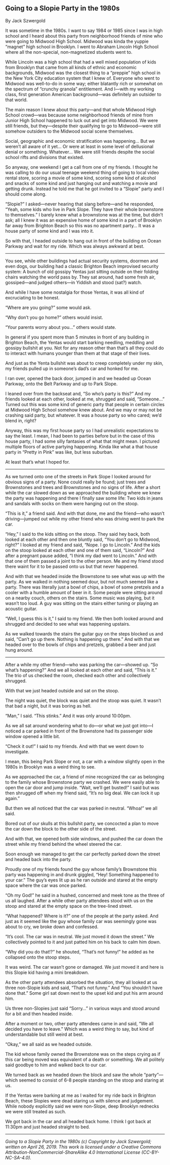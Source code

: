 ## Going to a Slopie Party in the 1980s

By Jack Szwergold

It was sometime in the 1980s. I want to say 1984 or 1985 since I was in high school and I heard about this party from neighborhood friends of mine who were going to Midwood High School. Midwood was kinda the yuppie “magnet” high school in Brooklyn. I went to Abraham Lincoln High School where all the non-special, non-magnetized students went to.

While Lincoln was a high school that had a well mixed population of kids from Brooklyn that came from all kinds of ethnic and economic backgrounds, Midwood was the closest thing to a “preppie” high school in the New York City education system that I knew of. Everyone who went to Midwood was well-to-do in some way; either blatantly rich or somewhat on the spectrum of “crunchy granola” entitlement. And I—with my working class, first generation American background—was definitely an outsider to that world.

The main reason I knew about this party—and that whole Midwood High School crowd—was because some neighborhood friends of mine from Junior High School happened to luck out and get into Midwood. We were still friends, but they—despite their qualifying to go to Midwood—were still somehow outsiders to the Midwood social scene themselves.

Social, geographic and economic stratification was happening… But we weren’t all aware of it yet… Or were at least in some level of dellusional denial or something. Whatever… We were still friends despite the social school rifts and divisions that existed.

So anyway, one weekend I get a call from one of my friends. I thought he was calling to do our usual teenage weekend thing of going to local video rental store,  scoring a movie of some kind, scoring some kind of alcohol and snacks of some kind and just hanging out and watching a movie and getting drunk. Instead he told me that he got invited to a “Slopie” party and I should come along.

“Slopie?” I asked—never hearing that slang before—and he responded, “Yeah, some kids who live in Park Slope. They have their whole brownstone to themselves.” I barely knew what a brownstone was at the time, but didn’t ask; all I knew it was an expensive home of some kind in a part of Brooklyn far away from Brighton Beach so this was no apartment party… It was a house party of some kind and I was into it.

So with that, I headed outside to hang out in front of the building on Ocean Parkway and wait for my ride. Which was always awkward at best.

***

You see, while other buildings had actual security systems, doormen and even dogs, our building had a classic Brighton Beach improvised security system: A bunch of old gossipy Yentas just sitting outside on their folding chairs watching the world pass by. They sat around, had some fresh air, gossiped—and judged others—in Yiddish and stood (sat?) watch.

And while I have some nostalgia for those Yentas, it was all kind of excruciating to be honest.

“Where are you going?” some would ask.

“Why don’t you go home?” others would insist.

“Your parents worry about you…” others would state.

In general if you spent more than 5 minutes in front of any building in Brighton Beach, the Yentas would start barking needling, meddling and gossipy bullshit at you. Not for any reason other than that’s all they could do to interact with humans younger than them at that stage of their lives.

And just as the Yenta bullshit was about to creep completely under my skin, my friends pulled up in someone’s dad’s car and honked for me.

I ran over, opened the back door, jumped in and we headed up Ocean Parkway, onto the Belt Parkway and up to Park Slope.

I leaned over from the backseat and, “So who’s party is this?” And my friends looked at each other, looked at me, shrugged and said, “Someone…” Turned out this was some kind of generic party that people in certain circles at Midwood High School somehow knew about. And we may or may not be crashing said party, but whatever. It was a house party so who cared; we’d blend in, right?

Anyway, this was my first house party so I had unrealistic expectations to say the least. I mean, I had been to parties before but in the case of this house party, I had some silly fantasies of what that might mean. I pictured multiple floors of active partying happening. Kinda like what a that house party in “Pretty in Pink” was like, but less suburban.

At least that’s what I hoped for.

***

As we turned onto one of the streets in Park Slope I looked around for obvious signs of a party. None could really be found; just trees and Brownstones and trees and Brownstones and no signs of life. After a short while the car slowed down as we approached the building where we knew the party was happening and there I finally saw some life: Two kids in jeans and sandals with socks on them were hanging out on the stoop.

“This is it,” a friend said. And with that done, me and the friend—who wasn’t driving—jumped out while my other friend who was driving went to park the car.

“Hey,” I said to the kids sitting on the stoop. They said hey back, both looked at each other and then one bluntly said, “You don’t go to Midwood, right?” I looked at my friend and said, “Nope. I go to Lincoln.” And the kids on the stoop looked at each other and one of them said, “Lincoln?” And after a pregnant pause added, “I think my dad went to Lincoln.” And with that one of them passed a joint to the other person. Me and my friend stood there waint for it to be passed onto us but that never happened.

And with that we headed inside the Brownstone to see what was up with the party. As we walked in nothing seemed dour, but not much seemed like a party. There was literally just a bowl of chips, a bowl of some pretzels and a cooler with a humble amount of beer in it. Some people were sitting around on a nearby couch, others on the stairs. Some music was playing, but it wasn’t too loud. A guy was sitting on the stairs either tuning or playing an acoustic guitar.

“Well, I guess this is it,” I said to my friend. We then both looked around and shrugged and decided to see what was happening upstairs.

As we walked towards the stairs the guitar guy on the steps blocked us and said, “Can’t go up there. Nothing is happening up there.” And with that we headed over to the bowls of chips and pretzels, grabbed a beer and just hung around.

***

After a while my other friend—who was parking the car—showed up. “So what’s happening?” And we all looked at each other and said, “This is it.” The trio of us checked the room, checked each other and collectively shrugged.

With that we just headed outside and sat on the stoop.

The night was quiet, the block was quiet and the stoop was quiet. It wasn’t that bad a night, but it was boring as hell.

“Man,” I said. “This stinks.” And it was only around 10:00pm.

As we all sat around wondering what to do—or what we just got into—I noticed a car parked in front of the Brownstone had its passenger side window opened a little bit.

“Check it out!” I said to my friends. And with that we went down to investigate.

I mean, this being Park Slope or not, a car with a window slightly open in the 1980s in Brooklyn was a weird thing to see.

As we approached the car, a friend of mine recognized the car as belonging to the family whose Brownstone party we crashed. We were easily able to open the car door and jump inside. “Wait, we’ll get busted!” I said but was then shrugged off when my friend said, “It’s no big deal. We can lock it up again.”

But then we all noticed that the car was parked in neutral. “Whoa!” we all said.

Bored out of our skulls at this bullshit party, we concocted a plan to move the car down the block to the other side of the street.

And with that, we opened both side windows, and pushed the car down the street while my friend behind the wheel steered the car.

Soon enough we managed to get the car perfectly parked down the street and headed back into the party.

Proudly one of my friends found the guy whose family’s Brownstone this party was happening in and drunk giggled, “Hey! Something happened to your car.” The guy’s eyes lit up as he ran outside and stared at the empty space where the car was once parked.

“Oh my God!” he said in a hushed, concerned and meek tone as the three of us all laughed. After a while other party attendees stood with us on the stoop and stared at the empty space on the tree-lined street.

“What happened? Where is it?” one of the people at the party asked. And just as it seemed like the guy whose family car was seemingly gone was about to cry, we broke down and confessed.

“It’s cool. The car was in neutral. We just moved it down the street.” We collectively pointed to it and just patted him on his back to calm him down.

“Why did you do that!?” he shouted, “That’s not funny!” he added as he collapsed onto the stoop steps.

It was weird. The car wasn’t gone or damaged. We just moved it and here is this Slopie kid having a mini breakdown.

As the other party attendees absorbed the situation, they all looked at us three non-Slopie kids and said, “That‘s not funny.” And “You shouldn’t have done that.” Some girl sat down next to the upset kid and put his arm around him.

Us three non-Slopies just said “Sorry…” in various ways and stood around for a bit and then headed inside.

After a moment or two, other party attendees came in and said, “We all decided you have to leave.” Which was a weird thing to say, but kind of understandable but still weird at best.

“Okay,” we all said as we headed outside.

The kid whose family owned the Brownstone was on the steps crying as if this car being moved was equivalent of a death or something. We all politely said goodbye to him and walked back to our car.

We turned back as we headed down the block and saw the whole “party”—which seemed to consist of 6-8 people standing on the stoop and staring at us.

If the Yentas were barking at me as I waited for my ride back in Brighton Beach, these Slopies were dead staring us with silence and judgement. While nobody explicitly said we were non-Slope, deep Brooklyn rednecks we were still treated as such.

We got back in the car and all headed back home. I think I got back at 11:30pm and just headed straight to bed.

***

*Going to a Slopie Party in the 1980s (c) Copyright by Jack Szwergold; written on April 26, 2019. This work is licensed under a Creative Commons Attribution-NonCommercial-ShareAlike 4.0 International License (CC-BY-NC-SA-4.0).*